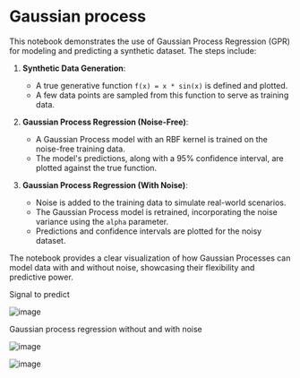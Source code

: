 # Gaussian process

This notebook demonstrates the use of Gaussian Process Regression (GPR) for modeling and predicting a synthetic dataset. The steps include:

1. **Synthetic Data Generation**:
    - A true generative function `f(x) = x * sin(x)` is defined and plotted.
    - A few data points are sampled from this function to serve as training data.

2. **Gaussian Process Regression (Noise-Free)**:
    - A Gaussian Process model with an RBF kernel is trained on the noise-free training data.
    - The model's predictions, along with a 95% confidence interval, are plotted against the true function.

3. **Gaussian Process Regression (With Noise)**:
    - Noise is added to the training data to simulate real-world scenarios.
    - The Gaussian Process model is retrained, incorporating the noise variance using the `alpha` parameter.
    - Predictions and confidence intervals are plotted for the noisy dataset.

The notebook provides a clear visualization of how Gaussian Processes can model data with and without noise, showcasing their flexibility and predictive power.

Signal to predict

![image](https://github.com/user-attachments/assets/319b6841-9f3f-401d-b581-3acb96028263)


Gaussian process regression without and with noise

![image](https://github.com/user-attachments/assets/31123d13-5060-4c44-8d1d-3835b83630fd)

![image](https://github.com/user-attachments/assets/c56fd693-cf76-4c84-98e7-acf03219337a)


